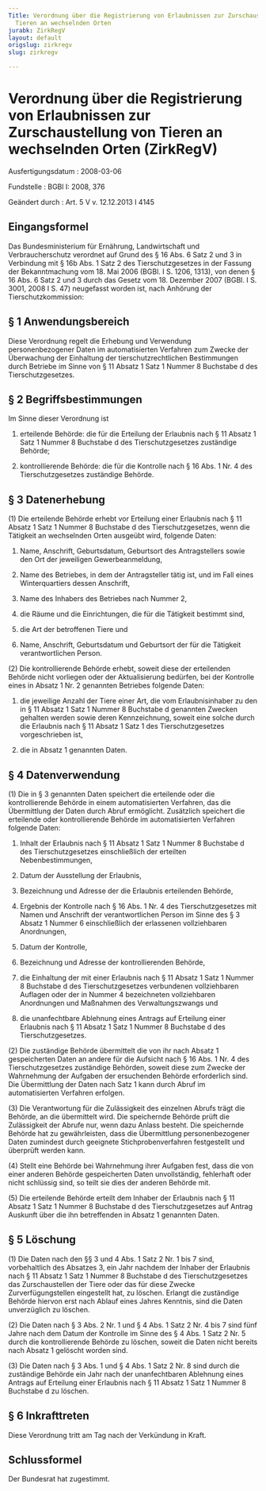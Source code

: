 ```yaml
---
Title: Verordnung über die Registrierung von Erlaubnissen zur Zurschaustellung von
  Tieren an wechselnden Orten
jurabk: ZirkRegV
layout: default
origslug: zirkregv
slug: zirkregv

---
```


# Verordnung über die Registrierung von Erlaubnissen zur Zurschaustellung von Tieren an wechselnden Orten (ZirkRegV)

Ausfertigungsdatum
:   2008-03-06

Fundstelle
:   BGBl I: 2008, 376

Geändert durch
:   Art. 5 V v. 12.12.2013 I 4145


## Eingangsformel

Das Bundesministerium für Ernährung, Landwirtschaft und
Verbraucherschutz verordnet auf Grund des § 16 Abs. 6 Satz 2 und 3 in
Verbindung mit § 16b Abs. 1 Satz 2 des Tierschutzgesetzes in der
Fassung der Bekanntmachung vom 18. Mai 2006 (BGBl. I S. 1206, 1313),
von denen § 16 Abs. 6 Satz 2 und 3 durch das Gesetz vom 18. Dezember
2007 (BGBl. I S. 3001, 2008 I S. 47) neugefasst worden ist, nach
Anhörung der Tierschutzkommission:


## § 1 Anwendungsbereich

Diese Verordnung regelt die Erhebung und Verwendung personenbezogener
Daten im automatisierten Verfahren zum Zwecke der Überwachung der
Einhaltung der tierschutzrechtlichen Bestimmungen durch Betriebe im
Sinne von § 11 Absatz 1 Satz 1 Nummer 8 Buchstabe d des
Tierschutzgesetzes.


## § 2 Begriffsbestimmungen

Im Sinne dieser Verordnung ist

1.  erteilende Behörde: die für die Erteilung der Erlaubnis nach § 11
    Absatz 1 Satz 1 Nummer 8 Buchstabe d des Tierschutzgesetzes zuständige
    Behörde;


2.  kontrollierende Behörde: die für die Kontrolle nach § 16 Abs. 1 Nr. 4
    des Tierschutzgesetzes zuständige Behörde.





## § 3 Datenerhebung

(1) Die erteilende Behörde erhebt vor Erteilung einer Erlaubnis nach §
11 Absatz 1 Satz 1 Nummer 8 Buchstabe d des Tierschutzgesetzes, wenn
die Tätigkeit an wechselnden Orten ausgeübt wird, folgende Daten:

1.  Name, Anschrift, Geburtsdatum, Geburtsort des Antragstellers sowie den
    Ort der jeweiligen Gewerbeanmeldung,


2.  Name des Betriebes, in dem der Antragsteller tätig ist, und im Fall
    eines Winterquartiers dessen Anschrift,


3.  Name des Inhabers des Betriebes nach Nummer 2,


4.  die Räume und die Einrichtungen, die für die Tätigkeit bestimmt sind,


5.  die Art der betroffenen Tiere und


6.  Name, Anschrift, Geburtsdatum und Geburtsort der für die Tätigkeit
    verantwortlichen Person.




(2) Die kontrollierende Behörde erhebt, soweit diese der erteilenden
Behörde nicht vorliegen oder der Aktualisierung bedürfen, bei der
Kontrolle eines in Absatz 1 Nr. 2 genannten Betriebes folgende Daten:

1.  die jeweilige Anzahl der Tiere einer Art, die vom Erlaubnisinhaber zu
    den in § 11 Absatz 1 Satz 1 Nummer 8 Buchstabe d genannten Zwecken
    gehalten werden sowie deren Kennzeichnung, soweit eine solche durch
    die Erlaubnis nach § 11 Absatz 1 Satz 1 des Tierschutzgesetzes
    vorgeschrieben ist,


2.  die in Absatz 1 genannten Daten.





## § 4 Datenverwendung

(1) Die in § 3 genannten Daten speichert die erteilende oder die
kontrollierende Behörde in einem automatisierten Verfahren, das die
Übermittlung der Daten durch Abruf ermöglicht. Zusätzlich speichert
die erteilende oder kontrollierende Behörde im automatisierten
Verfahren folgende Daten:

1.  Inhalt der Erlaubnis nach § 11 Absatz 1 Satz 1 Nummer 8 Buchstabe d
    des Tierschutzgesetzes einschließlich der erteilten Nebenbestimmungen,


2.  Datum der Ausstellung der Erlaubnis,


3.  Bezeichnung und Adresse der die Erlaubnis erteilenden Behörde,


4.  Ergebnis der Kontrolle nach § 16 Abs. 1 Nr. 4 des Tierschutzgesetzes
    mit Namen und Anschrift der verantwortlichen Person im Sinne des § 3
    Absatz 1 Nummer 6 einschließlich der erlassenen vollziehbaren
    Anordnungen,


5.  Datum der Kontrolle,


6.  Bezeichnung und Adresse der kontrollierenden Behörde,


7.  die Einhaltung der mit einer Erlaubnis nach § 11 Absatz 1 Satz 1
    Nummer 8 Buchstabe d des Tierschutzgesetzes verbundenen vollziehbaren
    Auflagen oder der in Nummer 4 bezeichneten vollziehbaren Anordnungen
    und Maßnahmen des Verwaltungszwangs und


8.  die unanfechtbare Ablehnung eines Antrags auf Erteilung einer
    Erlaubnis nach § 11 Absatz 1 Satz 1 Nummer 8 Buchstabe d des
    Tierschutzgesetzes.




(2) Die zuständige Behörde übermittelt die von ihr nach Absatz 1
gespeicherten Daten an andere für die Aufsicht nach § 16 Abs. 1 Nr. 4
des Tierschutzgesetzes zuständige Behörden, soweit diese zum Zwecke
der Wahrnehmung der Aufgaben der ersuchenden Behörde erforderlich
sind. Die Übermittlung der Daten nach Satz 1 kann durch Abruf im
automatisierten Verfahren erfolgen.

(3) Die Verantwortung für die Zulässigkeit des einzelnen Abrufs trägt
die Behörde, an die übermittelt wird. Die speichernde Behörde prüft
die Zulässigkeit der Abrufe nur, wenn dazu Anlass besteht. Die
speichernde Behörde hat zu gewährleisten, dass die Übermittlung
personenbezogener Daten zumindest durch geeignete Stichprobenverfahren
festgestellt und überprüft werden kann.

(4) Stellt eine Behörde bei Wahrnehmung ihrer Aufgaben fest, dass die
von einer anderen Behörde gespeicherten Daten unvollständig,
fehlerhaft oder nicht schlüssig sind, so teilt sie dies der anderen
Behörde mit.

(5) Die erteilende Behörde erteilt dem Inhaber der Erlaubnis nach § 11
Absatz 1 Satz 1 Nummer 8 Buchstabe d des Tierschutzgesetzes auf Antrag
Auskunft über die ihn betreffenden in Absatz 1 genannten Daten.


## § 5 Löschung

(1) Die Daten nach den §§ 3 und 4 Abs. 1 Satz 2 Nr. 1 bis 7 sind,
vorbehaltlich des Absatzes 3, ein Jahr nachdem der Inhaber der
Erlaubnis nach § 11 Absatz 1 Satz 1 Nummer 8 Buchstabe d des
Tierschutzgesetzes das Zurschaustellen der Tiere oder das für diese
Zwecke Zurverfügungstellen eingestellt hat, zu löschen. Erlangt die
zuständige Behörde hiervon erst nach Ablauf eines Jahres Kenntnis,
sind die Daten unverzüglich zu löschen.

(2) Die Daten nach § 3 Abs. 2 Nr. 1 und § 4 Abs. 1 Satz 2 Nr. 4 bis 7
sind fünf Jahre nach dem Datum der Kontrolle im Sinne des § 4 Abs. 1
Satz 2 Nr. 5 durch die kontrollierende Behörde zu löschen, soweit die
Daten nicht bereits nach Absatz 1 gelöscht worden sind.

(3) Die Daten nach § 3 Abs. 1 und § 4 Abs. 1 Satz 2 Nr. 8 sind durch
die zuständige Behörde ein Jahr nach der unanfechtbaren Ablehnung
eines Antrags auf Erteilung einer Erlaubnis nach § 11 Absatz 1 Satz 1
Nummer 8 Buchstabe d zu löschen.


## § 6 Inkrafttreten

Diese Verordnung tritt am Tag nach der Verkündung in Kraft.


## Schlussformel

Der Bundesrat hat zugestimmt.

